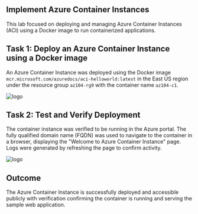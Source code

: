 ## Implement Azure Container Instances

This lab focused on deploying and managing Azure Container Instances (ACI) using a Docker image to run containerized applications.

## Task 1: Deploy an Azure Container Instance using a Docker image

An Azure Container Instance was deployed using the Docker image `mcr.microsoft.com/azuredocs/aci-helloworld:latest` in the East US region under the resource group `az104-rg9` with the container name `az104-c1`. 

![logo](https://github.com/dy1000/Azure-Administrator-AZ-104-Labs/blob/main/Labs/All-Files/lab9b-pic1.png?raw=true)

## Task 2: Test and Verify Deployment
The container instance was verified to be running in the Azure portal. The fully qualified domain name (FQDN) was used to navigate to the container in a browser, displaying the "Welcome to Azure Container Instance" page. Logs were generated by refreshing the page to confirm activity.  

![logo](https://github.com/dy1000/Azure-Administrator-AZ-104-Labs/blob/main/Labs/All-Files/lab9b-pic2.png?raw=true)

## Outcome
The Azure Container Instance is successfully deployed and accessible publicly  with verification confirming the container is running and serving the sample web application.
